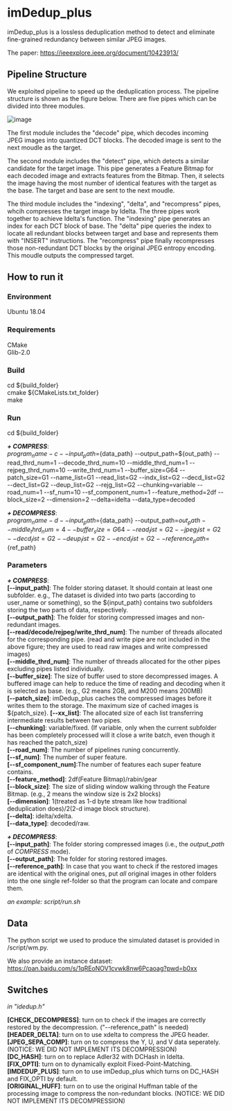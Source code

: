 # imDedup_plus

imDedup_plus is a lossless deduplication method to detect and eliminate fine-grained redundancy between similar JPEG images.  

The paper: https://ieeexplore.ieee.org/document/10423913/

## Pipeline Structure

We exploited pipeline to speed up the deduplication process. The pipeline structure is shown as the figure below. There are five pipes which can be divided into three modules.

![image](https://github.com/DDDCai/imDedup_plus/assets/29863262/b4a1fc3d-2487-425e-a961-e622123517e8)

The first module includes the "decode" pipe, which decodes incoming JPEG images into quantized DCT blocks. The decoded image is sent to the next moudle as the target.

The second module includes the "detect" pipe, which detects a similar candidate for the target image. This pipe generates a Feature Bitmap for each decoded image and extracts features from the Bitmap. Then, it selects the image having the most number of identical features with the target as the base. The target and base are sent to the next moudle.

The third module includes the "indexing", "delta", and "recompress" pipes, whcih compresses the target image by Idelta.
The three pipes work together to achieve Idelta's function.
The "indexing" pipe generates an index for each DCT block of base.
The "delta" pipe queries the index to locate all redundant blocks between target and base and represents them with "INSERT" instructions.
The "recompress" pipe finally recompresses those non-redundant DCT blocks by the original JPEG entropy encoding.
This moudle outputs the compressed target.

## How to run it

### Environment

Ubuntu 18.04

### Requirements

CMake  
Glib-2.0

### Build

cd ${build_folder}  
cmake ${CMakeLists.txt_folder}  
make

### Run

cd ${build_folder}

__*+ COMPRESS*__:  
${program_name} -c --input_path=${data_path} --output_path=${out_path} --read_thrd_num=1 --decode_thrd_num=10 --middle_thrd_num=1 --rejpeg_thrd_num=10 --write_thrd_num=1 --buffer_size=G64 --patch_size=G1 --name_list=G1 --read_list=G2 --indx_list=G2 --decd_list=G2 --dect_list=G2 --deup_list=G2 --rejg_list=G2 --chunking=variable --road_num=1 --sf_num=10 --sf_component_num=1 --feature_method=2df --block_size=2 --dimension=2 --delta=idelta --data_type=decoded

__*+ DECOMPRESS*__:  
${program_name} -d --input_path=${data_path} --output_path=${out_path} --middle_thrd_num=4 --buffer_size=G64 --read_list=G2 --jpeg_list=G2 --decd_list=G2 --deup_list=G2 --encd_list=G2 --reference_path=${ref_path}

### Parameters

__*+ COMPRESS*__:  
__[--input_path]__:      The folder storing dataset. It should contain at least one subfolder. e.g., The dataset is divided into two parts (according to user_name or something), so the ${input_path} contains two subfolders storing the two parts of data, respectively.  
__[--output_path]__:     The folder for storing compressed images and non-redundant images.  
__[--read/decode/rejpeg/write_thrd_num]__:  The number of threads allocated for the corresponding pipe. (read and write pipe are not included in the above figure; they are used to read raw images and write compressed images)  
__[--middle_thrd_num]__: The number of threads allocated for the other pipes excluding pipes listed individually.  
__[--buffer_size]__:     The size of buffer used to store decompressed images. A buffered image can help to reduce the time of reading and decoding when it is selected as base. (e.g., G2 means 2GB, and M200 means 200MB)  
__[--patch_size]__:      imDedup_plus caches the compressed images before it writes them to the storage. The maximum size of cached images is ${patch_size}.
__[--xx_list]__:         The allocated size of each list transferring intermediate results between two pipes.  
__[--chunking]__:        variable/fixed. (If variable, only when the current subfolder has been completely processed will it close a write batch, even though it has reached the patch_size)  
__[--road_num]__:        The number of pipelines runing concurrently.  
__[--sf_num]__:          The number of super feature.  
__[--sf_component_num]__:The number of features each super feature contains.  
__[--feature_method]__:  2df(Feature Bitmap)/rabin/gear  
__[--block_size]__:      The size of sliding window walking through the Feature Bitmap. (e.g., 2 means the window size is 2x2 blocks)  
__[--dimension]__:       1(treated as 1-d byte stream like how traditional deduplication does)/2(2-d image block structure).  
__[--delta]__:           idelta/xdelta.  
__[--data_type]__:       decoded/raw.  

__*+ DECOMPRESS*__:  
__[--input_path]__:      The folder storing compressed images (i.e., the *output_path* of *COMPRESS* mode).  
__[--output_path]__:     The folder for storing restored images.  
__[--reference_path]__:  In case that you want to check if the restored images are identical with the original ones, put *all* original images in other folders into the one single ref-folder so that the program can locate and compare them.  

*an example: script/run.sh*  

## Data

The python script we used to produce the simulated dataset is provided in /script/wm.py.

We also provide an instance dataset: https://pan.baidu.com/s/1qREoNOV1cvwk8nw6Pcaoag?pwd=b0xx

## Switches

*in "idedup.h"*  


__[CHECK_DECOMPRESS]__:  turn on to check if the images are correctly restored by the decompression. ("--reference_path" is needed)  
__[HEADER_DELTA]__:      turn on to use xdelta to compress the JPEG header.  
__[JPEG_SEPA_COMP]__:    turn on to compress the Y, U, and V data seperately. (NOTICE: WE DID NOT IMPLEMENT ITS DECOMPRESSION)  
__[DC_HASH]__:           turn on to replace Adler32 with DCHash in Idelta.  
__[FIX_OPTI]__:          turn on to dynamically exploit Fixed-Point-Matching.  
__[IMDEDUP_PLUS]__:      turn on to use imDedup_plus which turns on DC_HASH and FIX_OPTI by default.  
__[ORIGINAL_HUFF]__:     turn on to use the original Huffman table of the processing image to compress the non-redundant blocks. (NOTICE: WE DID NOT IMPLEMENT ITS DECOMPRESSION)  
